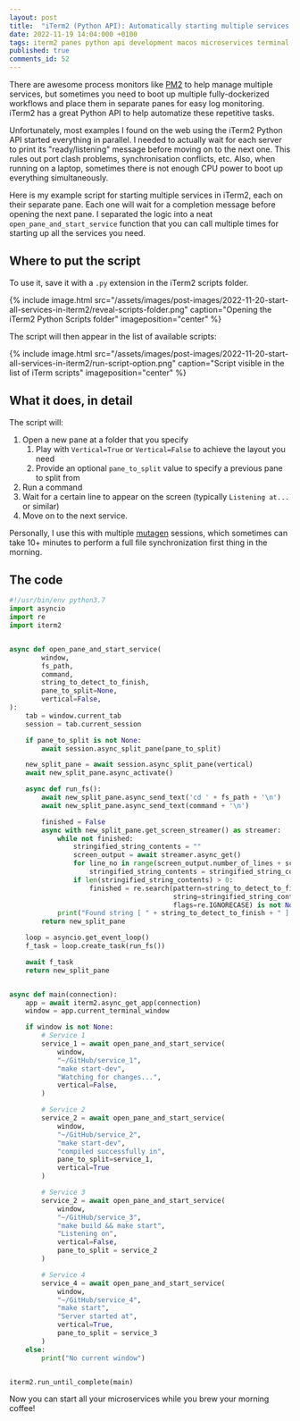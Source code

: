 ```yaml
---
layout: post
title:  "iTerm2 (Python API): Automatically starting multiple services in separate panes"
date: 2022-11-19 14:04:000 +0100
tags: iterm2 panes python api development macos microservices terminal
published: true
comments_id: 52
---
```


There are awesome process monitors like [PM2](https://pm2.keymetrics.io/) to help manage multiple services, but
sometimes you need to boot up multiple
fully-dockerized workflows and place them in separate panes for easy log monitoring. iTerm2 has a great Python API to
help automatize these repetitive tasks.

Unfortunately, most examples I found on the web using the iTerm2 Python
API started everything in parallel. I needed to actually wait for each server to print its "ready/listening" message
before moving on to the next one. This rules out port clash problems, synchronisation conflicts, etc. Also, when running
on a laptop, sometimes there is not enough CPU power to boot up everything simultaneously.

Here is my example script for starting multiple services in iTerm2, each on their
separate pane. Each one will wait for a completion message before opening the next pane. I separated the logic into a neat `open_pane_and_start_service` function that you can call multiple times for starting up all the services you need.

## Where to put the script

To use it, save it with a `.py` extension in the iTerm2 scripts folder.

{% include image.html src="/assets/images/post-images/2022-11-20-start-all-services-in-iterm2/reveal-scripts-folder.png"
caption="Opening the iTerm2 Python Scripts folder" imageposition="center"
%}

The script will then appear in the list of available scripts:

{% include image.html src="/assets/images/post-images/2022-11-20-start-all-services-in-iterm2/run-script-option.png"
caption="Script visible in the list of iTerm scripts" imageposition="center"
%}

## What it does, in detail

The script will:

1. Open a new pane at a folder that you specify
    1. Play with `Vertical=True` or  `Vertical=False` to achieve the layout you need
    2. Provide an optional `pane_to_split` value to specify a previous pane to split from
2. Run a command
3. Wait for a certain line to appear on the screen (typically `Listening at...` or similar)
4. Move on to the next service.

Personally, I use this with multiple [mutagen](https://mutagen.io/documentation/introduction/installation) sessions,
which sometimes can take 10+ minutes to perform a full file synchronization first thing in the morning.

## The code

```python
#!/usr/bin/env python3.7
import asyncio
import re
import iterm2


async def open_pane_and_start_service(
        window,
        fs_path,
        command,
        string_to_detect_to_finish,
        pane_to_split=None,
        vertical=False,
):
    tab = window.current_tab
    session = tab.current_session

    if pane_to_split is not None:
        await session.async_split_pane(pane_to_split)

    new_split_pane = await session.async_split_pane(vertical)
    await new_split_pane.async_activate()

    async def run_fs():
        await new_split_pane.async_send_text('cd ' + fs_path + '\n')
        await new_split_pane.async_send_text(command + '\n')

        finished = False
        async with new_split_pane.get_screen_streamer() as streamer:
            while not finished:
                stringified_string_contents = ""
                screen_output = await streamer.async_get()
                for line_no in range(screen_output.number_of_lines + screen_output.number_of_lines_above_screen):
                    stringified_string_contents = stringified_string_contents + screen_output.line(line_no).string
                if len(stringified_string_contents) > 0:
                    finished = re.search(pattern=string_to_detect_to_finish,
                                         string=stringified_string_contents,
                                         flags=re.IGNORECASE) is not None
            print("Found string [ " + string_to_detect_to_finish + " ] , service is started.")
        return new_split_pane

    loop = asyncio.get_event_loop()
    f_task = loop.create_task(run_fs())

    await f_task
    return new_split_pane


async def main(connection):
    app = await iterm2.async_get_app(connection)
    window = app.current_terminal_window

    if window is not None:
        # Service 1
        service_1 = await open_pane_and_start_service(
            window,
            "~/GitHub/service_1",
            "make start-dev",
            "Watching for changes...",
            vertical=False,
        )

        # Service 2
        service_2 = await open_pane_and_start_service(
            window,
            "~/GitHub/service_2",
            "make start-dev",
            "compiled successfully in",
            pane_to_split=service_1,
            vertical=True
        )

        # Service 3
        service_2 = await open_pane_and_start_service(
            window,
            "~/GitHub/service_3",
            "make build && make start",
            "Listening on",
            vertical=False,
            pane_to_split = service_2
        )

        # Service 4
        service_4 = await open_pane_and_start_service(
            window,
            "~/GitHub/service_4",
            "make start",
            "Server started at",
            vertical=True,
            pane_to_split = service_3
        )
    else:
        print("No current window")


iterm2.run_until_complete(main)
```

Now you can start all your microservices while you brew your morning coffee!


